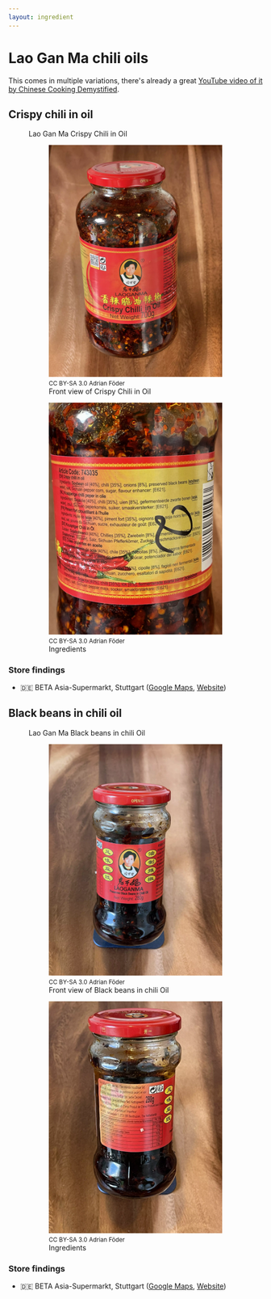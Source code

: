 ```yaml
---
layout: ingredient
---
```


# Lao Gan Ma chili oils

This comes in multiple variations, there's already a great [YouTube video of it by Chinese Cooking Demystified](https://www.youtube.com/watch?v=MVh7Fu0_Y1o).

## Crispy chili in oil

<figure role="group">
  <figcaption>Lao Gan Ma Crispy Chili in Oil</figcaption>

  <figure>
    <img src="photos/laoganma-crispy-chili-in-oil-front.webp" alt="Front view of the packaging" />
    <footer><small>CC BY-SA 3.0 Adrian Föder</small></footer>
    <figcaption>Front view of Crispy Chili in Oil</figcaption>
  </figure>

  <figure>
    <img src="photos/laoganma-crispy-chili-in-oil-ingredients.webp" alt="Ingredients view of the packaging" />
    <footer><small>CC BY-SA 3.0 Adrian Föder</small></footer>
    <figcaption>Ingredients</figcaption>
  </figure>
</figure>

### Store findings

* 🇩🇪 BETA Asia-Supermarkt, Stuttgart ([Google Maps](https://goo.gl/maps/UwoeLhQNrwrqREye6), [Website](http://www.beta-asia-supermarkt.de/))

## Black beans in chili oil

<figure role="group">
  <figcaption>Lao Gan Ma Black beans in chili Oil</figcaption>

  <figure>
    <img src="photos/laoganma-black-beans-in-chili-oil-front.webp" alt="Front view of the packaging" />
    <footer><small>CC BY-SA 3.0 Adrian Föder</small></footer>
    <figcaption>Front view of Black beans in chili Oil</figcaption>
  </figure>

  <figure>
    <img src="photos/laoganma-black-beans-in-chili-oil-ingredients.webp" alt="Ingredients view of the packaging" />
    <footer><small>CC BY-SA 3.0 Adrian Föder</small></footer>
    <figcaption>Ingredients</figcaption>
  </figure>
</figure>

### Store findings

* 🇩🇪 BETA Asia-Supermarkt, Stuttgart ([Google Maps](https://goo.gl/maps/UwoeLhQNrwrqREye6), [Website](http://www.beta-asia-supermarkt.de/))
